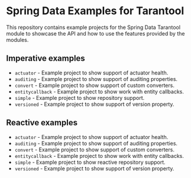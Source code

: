 # Spring Data Examples for Tarantool

This repository contains example projects for the Spring Data Tarantool module 
to showcase the API and how to use the features provided by the modules.

## Imperative examples

* `actuator` - Example project to show support of actuator health.
* `auditing` - Example project to show support of auditing properties.
* `convert` - Example project to show support of custom converters.
* `entitycallback` - Example project to show work with entity callbacks.
* `simple` - Example project to show repository support.
* `versioned` - Example project to show support of version property.

## Reactive examples

* `actuator` - Example project to show support of actuator health.
* `auditing` - Example project to show support of auditing properties.
* `convert` - Example project to show support of custom converters.
* `entitycallback` - Example project to show work with entity callbacks.
* `simple` - Example project to show reactive repository support.
* `versioned` - Example project to show support of version property.